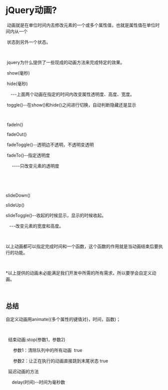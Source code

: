 # jQuery动画?

 动画就是在单位时间内去修改元素的一个或多个属性值，也就是属性值在单位时间内从一个

 状态到另外一个状态。

 

 jquery为什么提供了一些现成的动画方法来完成特定的效果。

 show(毫秒)

 hide(毫秒)

    ---上面两个动画在指定的时间内改变属性透明度、高度、宽度。

 toggle()--在show()和hide()之间进行切换，自动判断隐藏还是显示

 

 fadeIn()

 fadeOut()

 fadeToggle()--透明边不透明，不透明变透明

 fadeTo()--指定透明度

     ----只改变元素的透明度

 

 

slideDown()

slideUp()

slideToggle()--收起的时候显示，显示的时候收起。

   ---改变元素的宽度和高度。

 

以上动画都可以指定完成时间和一个函数，这个函数的作用就是当动画结束后要执行的功能。

 

*以上提供的动画未必能满足我们开发中所需的所有需求，所以要学会自定义动画。

 

## 总结
自定义动画用animate({多个属性的键值对}，时间，函数)；

 

  结束动画:stop(参数1，参数2)

      参数1：清除队列中的所有动画  true

      参数2：让正在执行的动画直接跳到末尾状态 true

  延迟动画的方法

     delay(时间)--时间为毫秒数 

 

